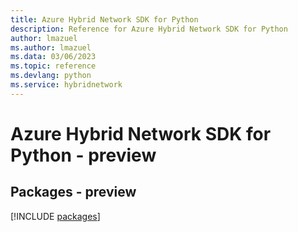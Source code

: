 ```yaml
---
title: Azure Hybrid Network SDK for Python
description: Reference for Azure Hybrid Network SDK for Python
author: lmazuel
ms.author: lmazuel
ms.data: 03/06/2023
ms.topic: reference
ms.devlang: python
ms.service: hybridnetwork
---
```

# Azure Hybrid Network SDK for Python - preview
## Packages - preview
[!INCLUDE [packages](hybrid-network-index.md)]